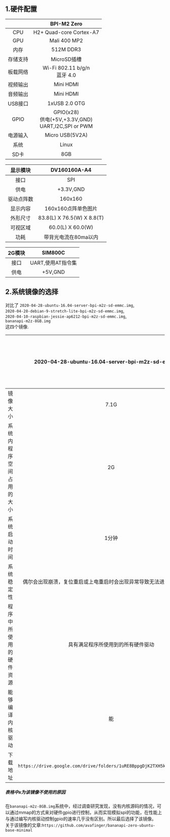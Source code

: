 ## 1.硬件配置

||BPI-M2 Zero|
|:-:|:-:|
|CPU| H2+ Quad-core Cortex-A7 |
|GPU| Mali 400 MP2 |
|内存| 512M DDR3 |
|存储支持| MicroSD插槽 |
|板载网络| Wi-Fi 802.11 b/g/n<br>蓝牙 4.0|
|视频输出| Mini HDMI |
|音频输出| Mini HDMI |
|USB接口| 1xUSB 2.0 OTG|
|GPIO| GPIO(x28) <br>供电(+5V,+3.3V,GND)<br>UART,I2C,SPI or PWM|
|电源输入|Micro USB(5V2A)|
|系统| Linux |
|SD卡| 8GB |

|显示模块|DV160160A-A4|
|:-:|:-:|
|接口|SPI|
|供电|+3.3V,GND|
|驱动点阵数|160x160|
|显示内容|160x160点阵单色图片|
|外形尺寸|83.8(L) X 76.5(W) X 8.8(T)|
|可视区域|60.0(L) X 60.0(W)|
|功耗|带背光电流在80ma以内|

|2G模块|SIM800C|
|:-:|:-:|
|接口|UART,使用AT指令集|
|供电|+5V,GND|

## 2.系统镜像的选择

对比了
`2020-04-28-ubuntu-16.04-server-bpi-m2z-sd-emmc.img`,   
`2020-04-28-debian-9-stretch-lite-bpi-m2z-sd-emmc.img`,   
`2020-04-10-raspbian-jessie-ap6212-bpi-m2z-sd-emmc.img`,   
`bananapi-m2z-8GB.img`  
这四个镜像.

||2020-04-28-ubuntu-16.04-server-bpi-m2z-sd-emmc.img|2020-04-28-debian-9-stretch-lite-bpi-m2z-sd-emmc.img|2020-04-10-raspbian-jessie-ap6212-bpi-m2z-sd-emmc.img|bananapi-m2z-8GB.img|
|:-:|:-:|:-:|:-:|:-:|
|镜像大小|7.1G|7.1G|7.1G|7.4G|
|系统内程序空间占用的大小|2G|2G|2G|200MB+|
|系统启动时间|1分钟|1分钟|1分钟|1分钟|
|系统稳定性|偶尔会出现崩溃，复位重启或上电重启时会出现异常导致无法进入系统**(x)**|未测试|未测试|经测试每次都能正常进入系统|
|程序中所使用的硬件资源|具有满足程序所使用到的所有硬件驱动|串口不具备**(x)**|串口不具备**(x)**|具有满足程序所使用到的所有硬件驱动|
|能够编译内核驱动|能|未测试|未测试|因为没有内核源码，无法编译内核驱动|
|下载地址|`https://drive.google.com/drive/folders/1uRE8BppgDjK2TXH5kUIJ1_YrbAAW3HKF`|-|-|`https://mega.nz/#!obIAVQiA!G0CCABkLunCcG8hEqMf7NfjTBK1jgMytt2f0VdtOl08`|

##### 表格中x为该镜像不使用的原因

在`bananapi-m2z-8GB.img`系统中，经过调查研究发现，没有内核源码的情况，可以通过mmap的方式来对硬件gpio进行控制，从而实现模拟spi的功能，在性能上与通过编写内核驱动控制gpio的速率几乎没有区别。所以最后选择了该镜像。  
关于该镜像的文章:`https://github.com/avafinger/bananapi-zero-ubuntu-base-minimal`  



